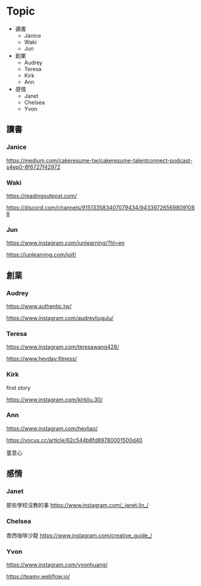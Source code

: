 # Topic
- 讀書
  - Janice
  - Waki
  - Jun
- 創業
  - Audrey
  - Teresa
  - Kirk 
  - Ann
- 感情
  - Janet
  - Chelsea
  - Yvon

## 讀書

### Janice
https://medium.com/cakeresume-tw/cakeresume-talentconnect-podcast-s4ep0-8f6727f42972

### Waki
https://readingoutpost.com/

https://discord.com/channels/915133583407079434/943397265698091088

### Jun
https://www.instagram.com/junlearning/?hl=en

https://junlearning.com/ioif/

## 創業
### Audrey
https://www.authentic.tw/

https://www.instagram.com/audreyliugulu/

### Teresa
https://www.instagram.com/teresawang428/

https://www.heyday.fitness/

### Kirk 
first story

https://www.instagram.com/kirkliu.30/

### Ann
https://www.instagram.com/heyliao/

https://vocus.cc/article/62c544b8fd89780001500d40

童意心

## 感情

### Janet
那些學校沒教的事
https://www.instagram.com/_janet.lin_/


### Chelsea
喬西咖啡沙龍
https://www.instagram.com/creative_guide_/


### Yvon
https://www.instagram.com/yvonhuang/

https://teamy.webflow.io/